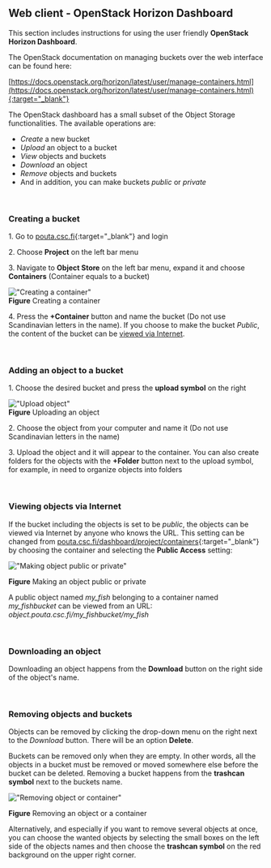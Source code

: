 
## Web client - OpenStack Horizon Dashboard

This section includes instructions for using the user friendly **OpenStack Horizon Dashboard**.

The OpenStack documentation on managing buckets over the web interface can be found here:

[https://docs.openstack.org/horizon/latest/user/manage-containers.html](https://docs.openstack.org/horizon/latest/user/manage-containers.html){:target="_blank"}

The OpenStack dashboard has a small subset of the Object Storage functionalities. The available operations are:

* _Create_ a new bucket
* _Upload_ an object to a bucket
* _View_ objects and buckets
* _Download_ an object
* _Remove_ objects and buckets
* And in addition, you can make buckets _public_ or _private_

&nbsp;


### Creating a bucket

1\. Go to [pouta.csc.fi](https://pouta.csc.fi/){:target="_blank"} and login

2\. Choose **Project** on the left bar menu

3\. Navigate to **Object Store** on the left bar menu, expand it and choose **Containers** (Container equals to a bucket)  

!["Creating a container"](/img/allas_screenshot_create_container.png)  
**Figure** Creating a container

4\. Press the **+Container** button and name the bucket (Do not use Scandinavian letters in the name). If you choose to make the bucket _Public_, the content of the bucket can be [viewed via Internet](#viewing-objects-via-internet).
 
&nbsp;


### Adding an object to a bucket

1\. Choose the desired bucket and press the **upload symbol** on the right

!["Upload object"](/img/Allas_screenshot_upload.png)  
**Figure** Uploading an object

2\. Choose the object from your computer and name it (Do not use Scandinavian letters in the name)  

3\. Upload the object and it will appear to the container. You can also create folders for the objects with the **+Folder** button next to the upload symbol, for example, in need to organize objects into folders
 
&nbsp;

<a name="web_public"></a>

### Viewing objects via Internet

If the bucket including the objects is set to be _public_, the objects can be viewed via Internet by anyone who knows the URL. This setting can be changed from [pouta.csc.fi/dashboard/project/containers](https://pouta.csc.fi/dashboard/project/containers/){:target="_blank"} by choosing the container and selecting the **Public Access** setting:

!["Making object public or private"](/img/Allas_screenshot_public.png)

**Figure** Making an object public or private

A public object named _my_fish_ belonging to a container named _my_fishbucket_ can be viewed from an URL: _object.pouta.csc.fi/my_fishbucket/my_fish_

&nbsp;


### Downloading an object

Downloading an object happens from the **Download** button on the right side of the object's name.

&nbsp;


### Removing objects and buckets

Objects can be removed by clicking the drop-down menu on the right next to the _Download_ button. There will be an option **Delete**.

Buckets can be removed only when they are empty. In other words, all the objects in a bucket must be removed or moved somewhere else before the bucket can be deleted. Removing a bucket happens from the **trashcan symbol** next to the buckets name. 

!["Removing object or container"](/img/Allas_screenshot_delete.png)

**Figure** Removing an object or a container

Alternatively, and especially if you want to remove several objects at once, you can choose the wanted objects by selecting the small boxes on the left side of the objects names and then choose the **trashcan symbol** on the red background on the upper right corner.
  